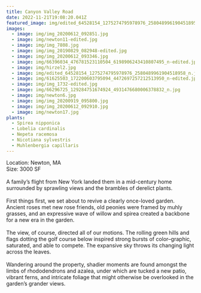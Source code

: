 ```yaml
---
title: Canyon Valley Road
date: 2022-11-21T19:08:20.041Z
featured_image: img/edited_64528154_1275274795978976_2580489961904518958_n.jpg
images:
  - image: img/img_20200612_092851.jpg
  - image: img/newton11-edited.jpg
  - image: img/img_7808.jpg
  - image: img/img_20190829_082948-edited.jpg
  - image: img/img_20200612_093346.jpg
  - image: img/66396034_476781523110504_6198906243410807495_n-edited.jpg
  - image: img/hirzel2.jpg
  - image: img/edited_64528154_1275274795978976_2580489961904518958_n.jpg
  - image: img/61625503_172200603795094_4472697257212513950_n-edited.jpg
  - image: img/img_1732-edited.jpg
  - image: img/66296725_129284751674924_4931476680006378832_n.jpg
  - image: img/newton6.jpg
  - image: img/img_20200919_095800.jpg
  - image: img/img_20200612_092910.jpg
  - image: img/newton17.jpg
plants:
  - Spirea nipponica
  - Lobelia cardinalis
  - Nepeta racemosa
  - Nicotiana sylvestris
  - Muhlenbergia capillaris
---
```

Location: Newton, MA\
S﻿ize: 3000 SF\
\
A family’s flight from New York landed them in a mid-century home surrounded by sprawling views and the brambles of derelict plants. \
\
First things first, we set about to revive a clearly once-loved garden. Ancient roses met new rose friends, old peonies were framed by muhly grasses, and an expressive wave of willow and spirea created a backbone for a new era in the garden. \
\
The view, of course, directed all of our motions. The rolling green hills and flags dotting the golf course below inspired strong bursts of color–graphic, saturated, and able to compete. The expansive sky throws its changing light across the leaves. \
\
Wandering around the property, shadier moments are found amongst the limbs of rhododendrons and azalea, under which are tucked a new patio, vibrant ferns, and intricate foliage that might otherwise be overlooked in the garden’s grander views.